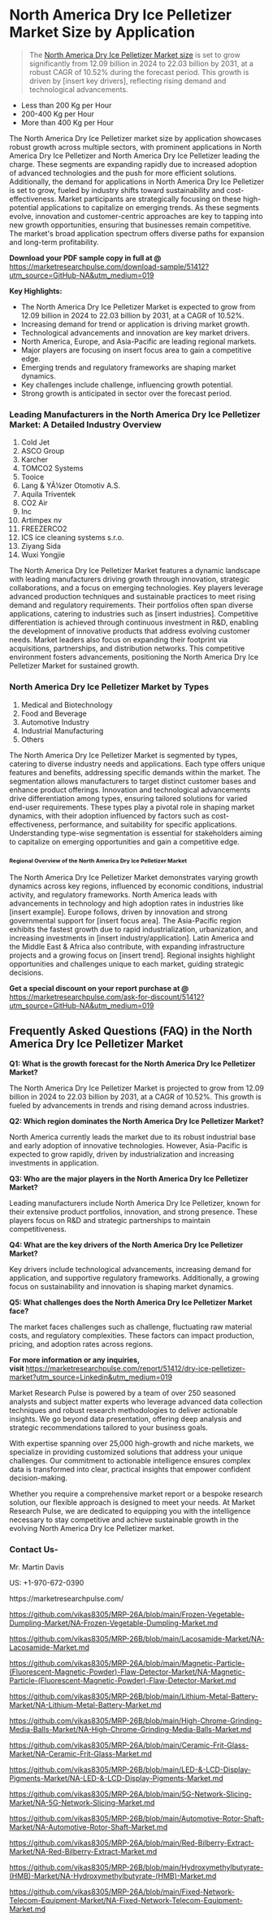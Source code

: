 <h1>North America Dry Ice Pelletizer Market&nbsp;Size by Application</h1><blockquote><p>The <a href="https://marketresearchpulse.com/download-sample/51412?utm_source=GitHub-NA&amp;utm_medium=019">North America Dry Ice Pelletizer Market size</a> is set to grow significantly from 12.09 billion in 2024 to 22.03 billion by 2031, at a robust CAGR of 10.52% during the forecast period. This growth is driven by [insert key drivers], reflecting rising demand and technological advancements.</p></blockquote><ul><li>Less than 200 Kg per Hour<li> 200-400 Kg per Hour<li> More than 400 Kg per Hour</li></ul><p>The North America Dry Ice Pelletizer market size by application showcases robust growth across multiple sectors, with prominent applications in North America Dry Ice Pelletizer and North America Dry Ice Pelletizer leading the charge. These segments are expanding rapidly due to increased adoption of advanced technologies and the push for more efficient solutions. Additionally, the demand for applications in North America Dry Ice Pelletizer is set to grow, fueled by industry shifts toward sustainability and cost-effectiveness. Market participants are strategically focusing on these high-potential applications to capitalize on emerging trends. As these segments evolve, innovation and customer-centric approaches are key to tapping into new growth opportunities, ensuring that businesses remain competitive. The market's broad application spectrum offers diverse paths for expansion and long-term profitability.</p><p><strong>Download your PDF sample copy in full at @ </strong><a href="https://marketresearchpulse.com/download-sample/51412?utm_source=GitHub-NA&amp;utm_medium=019">https://marketresearchpulse.com/download-sample/51412?utm_source=GitHub-NA&amp;utm_medium=019</a></p><p><strong>Key Highlights: </strong></p><ul><li>The North America Dry Ice Pelletizer Market is expected to grow from 12.09 billion in 2024 to 22.03 billion by 2031, at a CAGR of 10.52%.</li><li>Increasing demand for trend or application is driving market growth.</li><li>Technological advancements and innovation are key market drivers.</li><li>North America, Europe, and Asia-Pacific are leading regional markets.</li><li>Major players are focusing on insert focus area to gain a competitive edge.</li><li>Emerging trends and regulatory frameworks are shaping market dynamics.</li><li>Key challenges include challenge, influencing growth potential.</li><li>Strong growth is anticipated in sector over the forecast period.</li></ul><h3>Leading Manufacturers in the North America Dry Ice Pelletizer Market: A Detailed Industry Overview</h3><ol><li>Cold Jet</li><li>ASCO Group</li><li>Karcher</li><li>TOMCO2 Systems</li><li>Tooice</li><li>Lang & YÃ¼zer Otomotiv A.S.</li><li>Aquila Triventek</li><li>CO2 Air</li><li>Inc</li><li>Artimpex nv</li><li>FREEZERCO2</li><li>ICS ice cleaning systems s.r.o.</li><li>Ziyang Sida</li><li>Wuxi Yongjie</li></ol><div class="flex max-w-full flex-col flex-grow"><div class="min-h-8 text-message flex w-full flex-col items-end gap-2 whitespace-normal break-words [.text-message+&amp;]:mt-5" dir="auto" data-message-author-role="assistant" data-message-id="fd8432e4-4910-450d-b182-61b7bfb0a01f" data-message-model-slug="gpt-4o"><div class="flex w-full flex-col gap-1 empty:hidden first:pt-[3px]"><div class="markdown prose w-full break-words dark:prose-invert light"><p>The North America Dry Ice Pelletizer Market features a dynamic landscape with leading manufacturers driving growth through innovation, strategic collaborations, and a focus on emerging technologies. Key players leverage advanced production techniques and sustainable practices to meet rising demand and regulatory requirements. Their portfolios often span diverse applications, catering to industries such as [insert industries]. Competitive differentiation is achieved through continuous investment in R&amp;D, enabling the development of innovative products that address evolving customer needs. Market leaders also focus on expanding their footprint via acquisitions, partnerships, and distribution networks. This competitive environment fosters advancements, positioning the North America Dry Ice Pelletizer Market for sustained growth.</p></div></div></div></div><h3>North America Dry Ice Pelletizer Market by Types</h3><ol><li>Medical and Biotechnology<li> Food and Beverage<li> Automotive Industry<li> Industrial Manufacturing<li> Others</li></ol><div class="flex max-w-full flex-col flex-grow"><div class="min-h-8 text-message flex w-full flex-col items-end gap-2 whitespace-normal break-words [.text-message+&amp;]:mt-5" dir="auto" data-message-author-role="assistant" data-message-id="084470be-0bb7-4664-bddf-5156b4f41249" data-message-model-slug="gpt-4o-mini"><div class="flex w-full flex-col gap-1 empty:hidden first:pt-[3px]"><div class="markdown prose w-full break-words dark:prose-invert light"><p>The North America Dry Ice Pelletizer Market is segmented by types, catering to diverse industry needs and applications. Each type offers unique features and benefits, addressing specific demands within the market. The segmentation allows manufacturers to target distinct customer bases and enhance product offerings. Innovation and technological advancements drive differentiation among types, ensuring tailored solutions for varied end-user requirements. These types play a pivotal role in shaping market dynamics, with their adoption influenced by factors such as cost-effectiveness, performance, and suitability for specific applications. Understanding type-wise segmentation is essential for stakeholders aiming to capitalize on emerging opportunities and gain a competitive edge.</p></div></div></div></div><h3><span style="font-size: 11px;">Regional Overview of the North America Dry Ice Pelletizer Market</span></h3><div class="flex max-w-full flex-col flex-grow"><div class="min-h-8 text-message flex w-full flex-col items-end gap-2 whitespace-normal break-words [.text-message+&amp;]:mt-5" dir="auto" data-message-author-role="assistant" data-message-id="e9038762-ce64-4e30-91c9-9bd413514231" data-message-model-slug="gpt-4o-mini"><div class="flex w-full flex-col gap-1 empty:hidden first:pt-[3px]"><div class="markdown prose w-full break-words dark:prose-invert light"><p>The North America Dry Ice Pelletizer Market demonstrates varying growth dynamics across key regions, influenced by economic conditions, industrial activity, and regulatory frameworks. North America leads with advancements in technology and high adoption rates in industries like [insert example]. Europe follows, driven by innovation and strong governmental support for [insert focus area]. The Asia-Pacific region exhibits the fastest growth due to rapid industrialization, urbanization, and increasing investments in [insert industry/application]. Latin America and the Middle East &amp; Africa also contribute, with expanding infrastructure projects and a growing focus on [insert trend]. Regional insights highlight opportunities and challenges unique to each market, guiding strategic decisions.</p></div></div></div></div><p><strong>Get a special discount on your report purchase at @ </strong><a href="https://marketresearchpulse.com/ask-for-discount/51412?utm_source=GitHub-NA&amp;utm_medium=019">https://marketresearchpulse.com/ask-for-discount/51412?utm_source=GitHub-NA&amp;utm_medium=019</a></p><h2>Frequently Asked Questions (FAQ) in the North America Dry Ice Pelletizer Market</h2><p><strong>Q1: What is the growth forecast for the North America Dry Ice Pelletizer Market?</strong></p><p>The North America Dry Ice Pelletizer Market is projected to grow from 12.09 billion in 2024 to 22.03 billion by 2031, at a CAGR of 10.52%. This growth is fueled by advancements in trends and rising demand across industries.</p><p><strong>Q2: Which region dominates the North America Dry Ice Pelletizer Market?</strong></p><p>North America currently leads the market due to its robust industrial base and early adoption of innovative technologies. However, Asia-Pacific is expected to grow rapidly, driven by industrialization and increasing investments in application.</p><p><strong>Q3: Who are the major players in the North America Dry Ice Pelletizer Market?</strong></p><p>Leading manufacturers include North America Dry Ice Pelletizer, known for their extensive product portfolios, innovation, and strong presence. These players focus on R&amp;D and strategic partnerships to maintain competitiveness.</p><p><strong>Q4: What are the key drivers of the North America Dry Ice Pelletizer Market?</strong></p><p>Key drivers include technological advancements, increasing demand for application, and supportive regulatory frameworks. Additionally, a growing focus on sustainability and innovation is shaping market dynamics.</p><p><strong>Q5: What challenges does the North America Dry Ice Pelletizer Market face?</strong></p><p>The market faces challenges such as challenge, fluctuating raw material costs, and regulatory complexities. These factors can impact production, pricing, and adoption rates across regions.</p><p><strong>For more information or any inquiries, visit&nbsp;</strong><a href="https://marketresearchpulse.com/report/51412/dry-ice-pelletizer-market?utm_source=Linkedin&utm_medium=019">https://marketresearchpulse.com/report/51412/dry-ice-pelletizer-market?utm_source=Linkedin&utm_medium=019</a></p><p>Market Research Pulse is powered by a team of over 250 seasoned analysts and subject matter experts who leverage advanced data collection techniques and robust research methodologies to deliver actionable insights. We go beyond data presentation, offering deep analysis and strategic recommendations tailored to your business goals.</p><p>With expertise spanning over 25,000 high-growth and niche markets, we specialize in providing customized solutions that address your unique challenges. Our commitment to actionable intelligence ensures complex data is transformed into clear, practical insights that empower confident decision-making.</p><p>Whether you require a comprehensive market report or a bespoke research solution, our flexible approach is designed to meet your needs. At Market Research Pulse, we are dedicated to equipping you with the intelligence necessary to stay competitive and achieve sustainable growth in the evolving North America Dry Ice Pelletizer market.</p><h3><strong>Contact Us-</strong></h3><p>Mr. Martin Davis</p><p>US: +1-970-672-0390</p><p>https://marketresearchpulse.com/</p><p><a href="https://github.com/vikas8305/MRP-26A/blob/main/Frozen-Vegetable-Dumpling-Market/NA-Frozen-Vegetable-Dumpling-Market.md">https://github.com/vikas8305/MRP-26A/blob/main/Frozen-Vegetable-Dumpling-Market/NA-Frozen-Vegetable-Dumpling-Market.md</a></p><p><a href="https://github.com/vikas8305/MRP-26B/blob/main/Lacosamide-Market/NA-Lacosamide-Market.md">https://github.com/vikas8305/MRP-26B/blob/main/Lacosamide-Market/NA-Lacosamide-Market.md</a></p><p><a href="https://github.com/vikas8305/MRP-26A/blob/main/Magnetic-Particle-(Fluorescent-Magnetic-Powder)-Flaw-Detector-Market/NA-Magnetic-Particle-(Fluorescent-Magnetic-Powder)-Flaw-Detector-Market.md">https://github.com/vikas8305/MRP-26A/blob/main/Magnetic-Particle-(Fluorescent-Magnetic-Powder)-Flaw-Detector-Market/NA-Magnetic-Particle-(Fluorescent-Magnetic-Powder)-Flaw-Detector-Market.md</a></p><p><a href="https://github.com/vikas8305/MRP-26B/blob/main/Lithium-Metal-Battery-Market/NA-Lithium-Metal-Battery-Market.md">https://github.com/vikas8305/MRP-26B/blob/main/Lithium-Metal-Battery-Market/NA-Lithium-Metal-Battery-Market.md</a></p><p><a href="https://github.com/vikas8305/MRP-26B/blob/main/High-Chrome-Grinding-Media-Balls-Market/NA-High-Chrome-Grinding-Media-Balls-Market.md">https://github.com/vikas8305/MRP-26B/blob/main/High-Chrome-Grinding-Media-Balls-Market/NA-High-Chrome-Grinding-Media-Balls-Market.md</a></p><p><a href="https://github.com/vikas8305/MRP-26A/blob/main/Ceramic-Frit-Glass-Market/NA-Ceramic-Frit-Glass-Market.md">https://github.com/vikas8305/MRP-26A/blob/main/Ceramic-Frit-Glass-Market/NA-Ceramic-Frit-Glass-Market.md</a></p><p><a href="https://github.com/vikas8305/MRP-26B/blob/main/LED-&-LCD-Display-Pigments-Market/NA-LED-&-LCD-Display-Pigments-Market.md">https://github.com/vikas8305/MRP-26B/blob/main/LED-&-LCD-Display-Pigments-Market/NA-LED-&-LCD-Display-Pigments-Market.md</a></p><p><a href="https://github.com/vikas8305/MRP-26A/blob/main/5G-Network-Slicing-Market/NA-5G-Network-Slicing-Market.md">https://github.com/vikas8305/MRP-26A/blob/main/5G-Network-Slicing-Market/NA-5G-Network-Slicing-Market.md</a></p><p><a href="https://github.com/vikas8305/MRP-26B/blob/main/Automotive-Rotor-Shaft-Market/NA-Automotive-Rotor-Shaft-Market.md">https://github.com/vikas8305/MRP-26B/blob/main/Automotive-Rotor-Shaft-Market/NA-Automotive-Rotor-Shaft-Market.md</a></p><p><a href="https://github.com/vikas8305/MRP-26A/blob/main/Red-Bilberry-Extract-Market/NA-Red-Bilberry-Extract-Market.md">https://github.com/vikas8305/MRP-26A/blob/main/Red-Bilberry-Extract-Market/NA-Red-Bilberry-Extract-Market.md</a></p><p><a href="https://github.com/vikas8305/MRP-26B/blob/main/Hydroxymethylbutyrate-(HMB)-Market/NA-Hydroxymethylbutyrate-(HMB)-Market.md">https://github.com/vikas8305/MRP-26B/blob/main/Hydroxymethylbutyrate-(HMB)-Market/NA-Hydroxymethylbutyrate-(HMB)-Market.md</a></p><p><a href="https://github.com/vikas8305/MRP-26A/blob/main/Fixed-Network-Telecom-Equipment-Market/NA-Fixed-Network-Telecom-Equipment-Market.md">https://github.com/vikas8305/MRP-26A/blob/main/Fixed-Network-Telecom-Equipment-Market/NA-Fixed-Network-Telecom-Equipment-Market.md</a></p>
